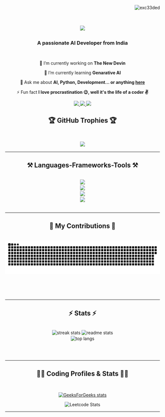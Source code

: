 <p align="right"> <img src="https://komarev.com/ghpvc/?username=exc33ded&label=Profile%20views&color=0e75b6&style=flat" alt="exc33ded" /> </p>

<h1 align="center">
    <img src="https://readme-typing-svg.herokuapp.com/?font=Righteous&size=35&center=true&vCenter=true&width=500&height=70&duration=4000&lines=Hi+There!+👋;+I'm+Mohammed+Sarim!;" />
</h1>

<h3 align="center">A passionate AI Developer from India</h3>

<br/>

<div align="center">
 
 🔭 I’m currently working on **The New Devin**
 
 🌱 I’m currently learning **Genarative AI**

💬 Ask me about **AI, Python, Development... or anything [here](https://github.com/exc33ded/exc33ded/issues)**

⚡ Fun fact **I love procrastination 😉, well it's the life of a coder ✌️**

 </div>

 <div align="center"> 
  <a href="mailto:msarim9662@gmail.com">
    <img src="https://img.shields.io/badge/Gmail-333333?style=for-the-badge&logo=gmail&logoColor=red" />
  </a>
  <a href="[https://linkedin.com/in/pedro-sales-muniz](https://www.linkedin.com/in/mohammed-sarim-ml)" target="_blank">
    <img src="https://img.shields.io/badge/LinkedIn-0077B5?style=for-the-badge&logo=linkedin&logoColor=white" target="_blank" />
  </a>
  <a href="[https://exc33ded.github.io](https://exc33ded.github.io/portfolio/)" target="_blank">
     <img src="https://img.shields.io/badge/Portfolio-FF5722?style=for-the-badge&logo=todoist&logoColor=white" target="_blank" /> 
  </a>
</div>

<div align="center">
  <h2>🏆 GitHub Trophies 🏆 </h2>
  <br>
    
 ![](https://github-trophies.vercel.app/?username=exc33ded&theme=onedark&no-frame=true&no-bg=false&margin-w=4)

</div>
<hr/>
<h2 align="center">⚒️ Languages-Frameworks-Tools ⚒️</h2>
<br/>
<div align="center">
    <img src="https://skillicons.dev/icons?i=python,cpp,c,java,javascript,php,r,html,css,markdown" /><br>
    <img src="https://skillicons.dev/icons?i=django,flask,react,tailwind,bootstrap,fastapi,pytorch,tensorflow" /><br>
    <img src="https://skillicons.dev/icons?i=mysql,mongodb,sqlite,nginx,docker,aws,heroku,github,vercel" /><br>
    <img src="https://skillicons.dev/icons?i=figma,anaconda,opencv,linux,notion" />
</div>

<br/>
<hr/>

<div align="center">
  <h2>🐍 My Contributions 🐍</h2>
  <br>
  <img alt="snake eating my contributions" src="https://raw.githubusercontent.com/exc33ded/exc33ded/output/github-contribution-grid-snake.svg" />
  
  <br/><br/><br/>
</div>

<hr/>

<h2 align="center">⚡ Stats ⚡</h2>
<br>
<div align=center>
  <img width=390 src="https://github-readme-streak-stats-salesp07.vercel.app/?user=exc33ded&count_private=true&theme=react&border_radius=10" alt="streak stats"/>
  <img width=390 src="https://github-readme-stats-salesp07.vercel.app/api?username=exc33ded&count_private=true&show_icons=true&theme=react&rank_icon=github&border_radius=10" alt="readme stats" />
  <br/>
  <img width=325 align="center" src="https://github-readme-stats-salesp07.vercel.app/api/top-langs/?username=exc33ded&hide=HTML&langs_count=8&layout=compact&theme=react&border_radius=10&size_weight=0.5&count_weight=0.5&exclude_repo=github-readme-stats" alt="top langs" />
</div>

<br/><br/>

<hr/>

<h2 align="center">👨‍💻 Coding Profiles & Stats 👨‍💻</h2>
<br>
<div align=center>

[![GeeksForGeeks stats](https://geeks-for-geeks-stats-card.vercel.app/?username=exc33ded)](https://auth.geeksforgeeks.org/user/<exc33ded/practice/)

![Leetcode Stats](https://leetcard.jacoblin.cool/MohammedSarim)
  
</div>

<hr/>






